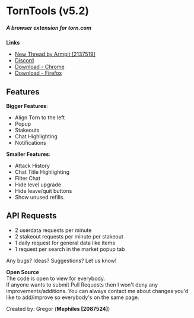 # TornTools (v5.2)  
##### A browser extension for torn.com

**Links**  
  - [New Thread by Armpit [2137519]](https://www.torn.com/forums.php#/p=threads&f=67&t=16170566&b=0&a=0) 
  - [Discord](https://discord.gg/ukyK6f6)   
  - [Download - Chrome](https://chrome.google.com/webstore/detail/torn-tools/hjpaapdjcgbmeikfnahipphknonhlhib)  
  - [Download - Firefox](https://addons.mozilla.org/en-US/firefox/addon/torn-tools/)  

## Features

**Bigger Features**:
- Align Torn to the left
- Popup
- Stakeouts
- Chat Highlighting
- Notifications

**Smaller Features**:  
- Attack History 
- Chat Title Highlighting
- Filter Chat
- Hide level upgrade
- Hide leave/quit buttons
- Show unused refills.
 
## API Requests

- 2 userdata requests per minute
- 2 stakeout requests per minute per stakeout
- 1 daily request for general data like items
- 1 request per search in the market popup tab

Any bugs? Ideas? Suggestions? Let us know!  

**Open Source**  
The code is open to view for everybody.  
If anyone wants to submit Pull Requests then I won't deny any improvements/additions. You can always contact me about changes you'd like to add/improve so everybody's on the same page.  

Created by: Gregor (**Mephiles [2087524]**)
